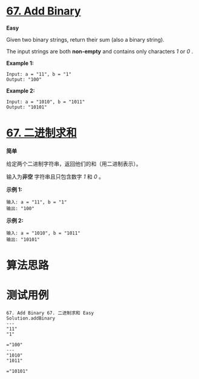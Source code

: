 # [67. Add Binary][enTitle]

**Easy**

Given two binary strings, return their sum (also a binary string).

The input strings are both **non-empty**  and contains only characters  *1*  or  *0* .

**Example 1:** 

```
Input: a = "11", b = "1"
Output: "100"
```

**Example 2:** 

```
Input: a = "1010", b = "1011"
Output: "10101"
```
# [67. 二进制求和][cnTitle]

**简单**

给定两个二进制字符串，返回他们的和（用二进制表示）。

输入为**非空** 字符串且只包含数字  *1*  和  *0* 。

**示例 1:** 

```
输入: a = "11", b = "1"
输出: "100"
```

**示例 2:** 

```
输入: a = "1010", b = "1011"
输出: "10101"
```


# 算法思路

# 测试用例
```
67. Add Binary 67. 二进制求和 Easy
Solution.addBinary
---
"11"
"1"

="100"
---
"1010"
"1011"

="10101"
```

[enTitle]: https://leetcode.com/problems/add-binary/
[cnTitle]: https://leetcode-cn.com/problems/add-binary/
